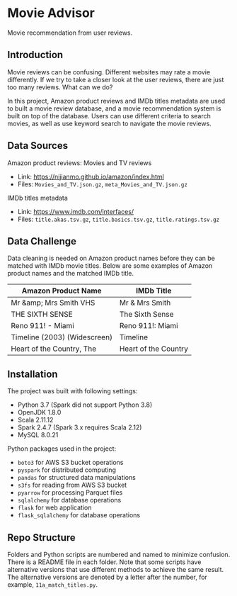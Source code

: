 # Movie Advisor

Movie recommendation from user reviews.

## Introduction

Movie reviews can be confusing. Different websites may rate a movie differently. If we try to take a closer look at the user reviews, there are just too many reviews. What can we do?

In this project, Amazon product reviews and IMDb titles metadata are used to built a movie review database, and a movie recommendation system is built on top of the database. Users can use different criteria to search movies, as well as use keyword search to navigate the movie reviews.

## Data Sources

Amazon product reviews: Movies and TV reviews
- Link: https://nijianmo.github.io/amazon/index.html
- Files: `Movies_and_TV.json.gz`, `meta_Movies_and_TV.json.gz`

IMDb titles metadata
- Link: https://www.imdb.com/interfaces/
- Files: `title.akas.tsv.gz`, `title.basics.tsv.gz`, `title.ratings.tsv.gz`

## Data Challenge

Data cleaning is needed on Amazon product names before they can be matched with IMDb movie titles. Below are some examples of Amazon product names and the matched IMDb title.

| Amazon Product Name          | IMDb Title           |
| ---------------------------- | -------------------- |
| Mr \&amp; Mrs Smith VHS        | Mr & Mrs Smith       |
| THE SIXTH SENSE              | The Sixth Sense      |
| Reno 911! - Miami            | Reno 911!: Miami     |
| Timeline (2003) (Widescreen) | Timeline             |
| Heart of the Country, The    | Heart of the Country |


## Installation

The project was built with following settings:
- Python 3.7 (Spark did not support Python 3.8)
- OpenJDK 1.8.0
- Scala 2.11.12
- Spark 2.4.7 (Spark 3.x requires Scala 2.12)
- MySQL 8.0.21

Python packages used in the project:
- `boto3` for AWS S3 bucket operations
- `pyspark` for distributed computing
- `pandas` for structured data manipulations
- `s3fs` for reading from AWS S3 bucket
- `pyarrow` for processing Parquet files
- `sqlalchemy` for database operations
- `flask` for web application
- `flask_sqlalchemy` for database operations

## Repo Structure

Folders and Python scripts are numbered and named to minimize confusion. There is a README file in each folder. Note that some scripts have alternative versions that use different methods to achieve the same result. The alternative versions are denoted by a letter after the number, for example, `11a_match_titles.py`.